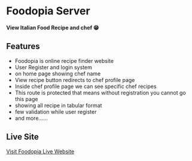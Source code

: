 # Foodopia Server

**View Italian Food Recipe and chef 😁**

## Features
* Foodopia is online recipe finder website
* User Register and login system
* on home page showing chef name
* View recipe button redirects to chef profile page
* Inside chef profile page we can see specific chef recipes
* This route is protected that means without registration you cannot go this page
* showing all recipe in tabular format
* few validation while user register
* and more......

## Live Site
[Visit Foodopia Live Website](https://foodopia-60b32.web.app/)